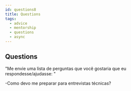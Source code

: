 ```yaml
---
id: questions8
title: Questions
tags:
  - advice
  - mentorship
  - questions
  - async
---
```


## Questions

"Me envie uma lista de perguntas que você gostaria que eu respondesse/ajudasse: "

-Como devo me preparar para entrevistas técnicas?